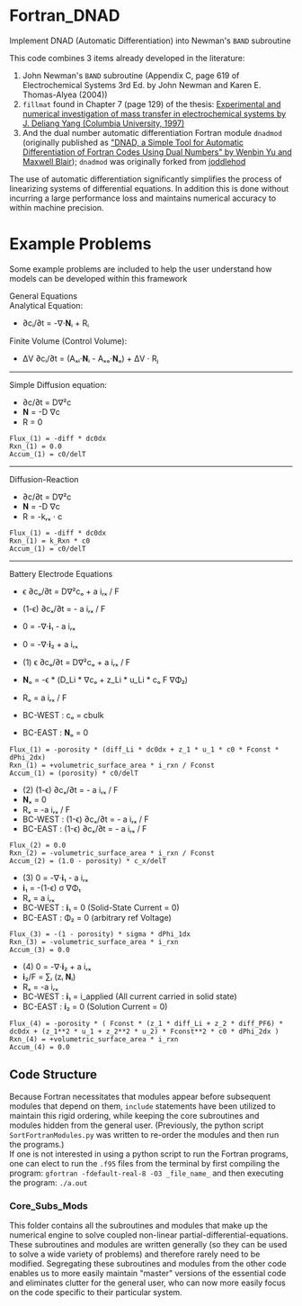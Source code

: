 # Fortran_DNAD
Implement DNAD (Automatic Differentiation) into Newman's `BAND` subroutine

This code combines 3 items already developed in the literature:
1. John Newman's `BAND` subroutine (Appendix C, page 619 of Electrochemical Systems 3rd Ed. by John Newman and Karen E. Thomas-Alyea (2004))
2. `fillmat` found in Chapter 7 (page 129) of the thesis: [Experimental and numerical investigation of mass transfer in electrochemical systems by J. Deliang Yang (Columbia University, 1997)](https://clio.columbia.edu/catalog/1987854?counter=1)
3. And the dual number automatic differentiation Fortran module `dnadmod` (originally published as ["DNAD, a Simple Tool for Automatic
Differentiation of Fortran Codes Using Dual Numbers" by Wenbin Yu and Maxwell Blair](https://www.sciencedirect.com/science/article/pii/S0010465513000027?casa_token=MpXIh34txb0AAAAA:vf9mYSrbAU3VNKE9MYdLnQkd2OpTSa2AW0D5sN9FNbCI9fkhPZw-UXEcbR_4-CYoKAwEXgXmivA)); `dnadmod` was originally forked from [joddlehod](https://github.com/joddlehod/dnad)

The use of automatic differentiation significantly simplifies the process of linearizing systems of differential equations. In addition this is done without incurring a large performance loss and maintains numerical accuracy to within machine precision.

# Example Problems
Some example problems are included to help the user understand how models can be developed within this framework

General Equations <br>
Analytical Equation: <br>
* ∂cᵢ/∂t = -∇⋅𝐍ᵢ + Rᵢ    <br>

Finite Volume (Control Volume): <br>
* ΔV ∂cᵢ/∂t = (Aₓᵢ⋅𝐍ᵢ - Aₓₒ⋅𝐍ₒ) + ΔV ⋅ Rⱼ    <br>

***
Simple Diffusion equation:
* ∂c/∂t = D∇²c
* 𝐍 = -D ∇c
* R = 0

`Flux_(1) = -diff * dc0dx`  <br>
`Rxn_(1) = 0.0`             <br>
`Accum_(1) = c0/delT`       <br>

***
Diffusion-Reaction
* ∂c/∂t = D∇²c
* 𝐍 = -D ∇c
* R = -kᵣₓ ⋅ c

`Flux_(1) = -diff * dc0dx`  <br>
`Rxn_(1) = k_Rxn * c0`      <br>
`Accum_(1) = c0/delT`       <br>

***
Battery Electrode Equations
* ϵ ∂cₒ/∂t = D∇²cₒ + a iᵣₓ / F
* (1-ϵ) ∂cₓ/∂t = - a iᵣₓ / F
* 0 = -∇⋅𝐢₁ - a iᵣₓ
* 0 = -∇⋅𝐢₂ + a iᵣₓ


* (1) ϵ ∂cₒ/∂t = D∇²cₒ + a iᵣₓ / F
* 𝐍ₒ = -ϵ * (D_Li * ∇cₒ + z_Li * u_Li * cₒ F ∇Φ₂)
* Rₒ =  a iᵣₓ / F
* BC-WEST : cₒ = cbulk
* BC-EAST : 𝐍ₒ = 0

`Flux_(1) = -porosity * (diff_Li * dc0dx + z_1 * u_1 * c0 * Fconst * dPhi_2dx)` <br>
`Rxn_(1) = +volumetric_surface_area * i_rxn / Fconst` <br>
`Accum_(1) = (porosity) * c0/delT` <br>

* (2) (1-ϵ) ∂cₓ/∂t = - a iᵣₓ / F
* 𝐍ₓ = 0
* Rₓ = -a iᵣₓ / F
* BC-WEST : (1-ϵ) ∂cₓ/∂t = - a iᵣₓ / F
* BC-EAST : (1-ϵ) ∂cₓ/∂t = - a iᵣₓ / F

`Flux_(2) = 0.0` <br>
`Rxn_(2) = -volumetric_surface_area * i_rxn / Fconst` <br>
`Accum_(2) = (1.0 - porosity) * c_x/delT` <br>


* (3) 0 = -∇⋅𝐢₁ - a iᵣₓ
* 𝐢₁ = -(1-ϵ) σ ∇Φ₁
* Rₓ =  a iᵣₓ
* BC-WEST : 𝐢₁ = 0                (Solid-State Current = 0)
* BC-EAST : Φ₂ = 0               (arbitrary ref Voltage)

`Flux_(3) = -(1 - porosity) * sigma * dPhi_1dx` <br>
`Rxn_(3) = -volumetric_surface_area * i_rxn` <br>
`Accum_(3) = 0.0` <br>


* (4) 0 = -∇⋅𝐢₂ + a iᵣₓ
* 𝐢₂/F = ∑ᵢ (zᵢ 𝐍ᵢ)
* Rₓ = -a iᵣₓ
* BC-WEST : 𝐢₁ = i_applied     (All current carried in solid state)
* BC-EAST : 𝐢₂ = 0             (Solution Current = 0)

`Flux_(4) = -porosity * ( Fconst * (z_1 * diff_Li + z_2 * diff_PF6) * dc0dx + (z_1**2 * u_1 + z_2**2 * u_2) * Fconst**2 * c0 * dPhi_2dx )` <br>
`Rxn_(4) = +volumetric_surface_area * i_rxn` <br>
`Accum_(4) = 0.0` <br>

## Code Structure
Because Fortran necessitates that modules appear before subsequent modules that depend on them, `include` statements have been utilized to maintain this rigid ordering, while keeping the core subroutines and modules hidden from the general user.
(Previously, the python script `SortFortranModules.py` was written to re-order the modules and then run the programs.) <br>
If one is not interested in using a python script to run the Fortran programs, one can elect to run the `.f95` files from the terminal by first compiling the program: `gfortran -fdefault-real-8 -O3 _file_name_` and then executing the program: `./a.out`

### Core_Subs_Mods
This folder contains all the subroutines and modules that make up the numerical engine to solve coupled non-linear partial-differential-equations. These subroutines and modules are written generally (so they can be used to solve a wide variety of problems) and therefore rarely need to be modified. Segregating these subroutines and modules from the other code enables us to more easily maintain "master" versions of the essential code and eliminates clutter for the general user, who can now more easily focus on the code specific to their particular system.
